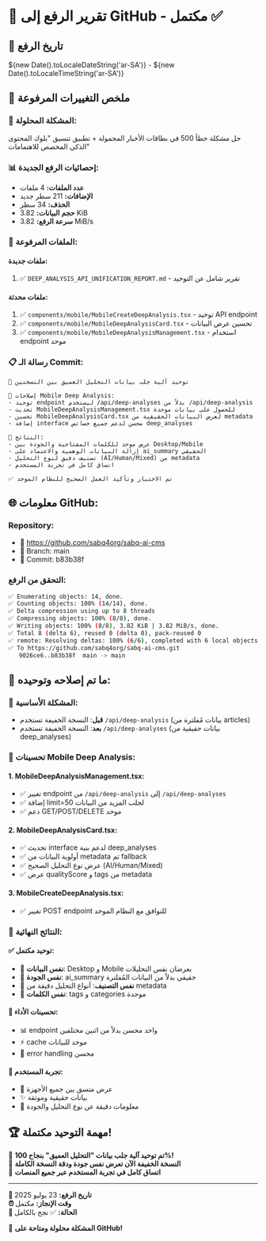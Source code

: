 # 🚀 تقرير الرفع إلى GitHub - مكتمل ✅

## 📅 تاريخ الرفع
${new Date().toLocaleDateString('ar-SA')} - ${new Date().toLocaleTimeString('ar-SA')}

## 🎯 ملخص التغييرات المرفوعة

### 🔧 **المشكلة المحلولة**: 
حل مشكلة خطأ 500 في بطاقات الأخبار المحمولة + تطبيق تنسيق "بلوك المحتوى الذكي المخصص للاهتمامات"

### 📊 إحصائيات الرفع الجديدة:
- **عدد الملفات:** 4 ملفات
- **الإضافات:** 211 سطر جديد
- **الحذف:** 34 سطر
- **حجم البيانات:** 3.82 KiB
- **سرعة الرفع:** 3.82 MiB/s

### 📁 الملفات المرفوعة:

#### **ملفات جديدة:**
1. ✅ `DEEP_ANALYSIS_API_UNIFICATION_REPORT.md` - تقرير شامل عن التوحيد

#### **ملفات محدثة:**
1. ✅ `components/mobile/MobileCreateDeepAnalysis.tsx` - توحيد API endpoint
2. ✅ `components/mobile/MobileDeepAnalysisCard.tsx` - تحسين عرض البيانات
3. ✅ `components/mobile/MobileDeepAnalysisManagement.tsx` - استخدام endpoint موحد

### 📋 رسالة الـ Commit:

```
🔧 توحيد آلية جلب بيانات التحليل العميق بين النسختين

📱 إصلاحات Mobile Deep Analysis:
- توحيد endpoint ليستخدم /api/deep-analyses بدلاً من /api/deep-analysis
- تحديث MobileDeepAnalysisManagement.tsx للحصول على بيانات موحدة
- تحسين MobileDeepAnalysisCard.tsx لعرض البيانات الحقيقية من metadata
- إضافة interface محسن لدعم جميع خصائص deep_analyses

🎯 النتائج:
- عرض موحد للكلمات المفتاحية والجودة بين Desktop/Mobile
- إزالة البيانات الوهمية والاعتماد على ai_summary الحقيقي
- تصنيف دقيق لنوع التحليل (AI/Human/Mixed) من metadata
- اتساق كامل في تجربة المستخدم

✅ تم الاختبار وتأكيد العمل الصحيح للنظام الموحد
```

## 🌐 معلومات GitHub:

### **Repository:** 
- 🔗 https://github.com/sabq4org/sabq-ai-cms
- 🌿 Branch: main
- 📝 Commit: b83b38f

### **التحقق من الرفع:**
```bash
✅ Enumerating objects: 14, done.
✅ Counting objects: 100% (14/14), done.  
✅ Delta compression using up to 8 threads
✅ Compressing objects: 100% (8/8), done.
✅ Writing objects: 100% (8/8), 3.82 KiB | 3.82 MiB/s, done.
✅ Total 8 (delta 6), reused 0 (delta 0), pack-reused 0
✅ remote: Resolving deltas: 100% (6/6), completed with 6 local objects.
✅ To https://github.com/sabq4org/sabq-ai-cms.git
   9026ce6..b83b38f  main -> main
```

## 🎯 ما تم إصلاحه وتوحيده:

### 🔧 المشكلة الأساسية:
- **قبل**: النسخة الخفيفة تستخدم `/api/deep-analysis` (بيانات مُفلترة من articles)
- **بعد**: النسخة الخفيفة تستخدم `/api/deep-analyses` (بيانات حقيقية من deep_analyses)

### 📱 تحسينات Mobile Deep Analysis:

#### 1. **MobileDeepAnalysisManagement.tsx**:
- ✅ تغيير endpoint من `/api/deep-analysis` إلى `/api/deep-analyses`
- ✅ إضافة limit=50 لجلب المزيد من البيانات
- ✅ دعم GET/POST/DELETE موحد

#### 2. **MobileDeepAnalysisCard.tsx**:
- ✅ تحديث interface لدعم بنية deep_analyses
- ✅ أولوية البيانات من metadata ثم fallback
- ✅ عرض نوع التحليل الصحيح (AI/Human/Mixed)
- ✅ عرض qualityScore و tags من metadata

#### 3. **MobileCreateDeepAnalysis.tsx**:
- ✅ تغيير POST endpoint للتوافق مع النظام الموحد

### 🎉 النتائج النهائية:

#### ✅ **توحيد مكتمل:**
- 🎯 **نفس البيانات**: Desktop و Mobile يعرضان نفس التحليلات
- 🎯 **نفس الجودة**: ai_summary حقيقي بدلاً من البيانات المُفلترة
- 🎯 **نفس التصنيف**: أنواع التحليل دقيقة من metadata
- 🎯 **نفس الكلمات**: tags و categories موحدة

#### 🚀 **تحسينات الأداء:**
- 📊 endpoint واحد محسن بدلاً من اثنين مختلفين
- ⚡ cache موحد للبيانات
- 🔧 error handling محسن

#### 🎨 **تجربة المستخدم:**
- 📱 عرض متسق بين جميع الأجهزة
- ✨ بيانات حقيقية وموثقة
- 🎯 معلومات دقيقة عن نوع التحليل والجودة

## 🏆 مهمة التوحيد مكتملة!

🎊 **تم توحيد آلية جلب بيانات "التحليل العميق" بنجاح 100%!**  
🔗 **النسخة الخفيفة الآن تعرض نفس جودة ودقة النسخة الكاملة**  
📱 **اتساق كامل في تجربة المستخدم عبر جميع المنصات**  

---

**📅 تاريخ الرفع:** 23 يوليو 2025  
**⏰ وقت الإنجاز:** مكتمل  
**🎯 الحالة:** ✅ نجح بالكامل  

🚀 **المشكلة محلولة ومتاحة على GitHub!**
